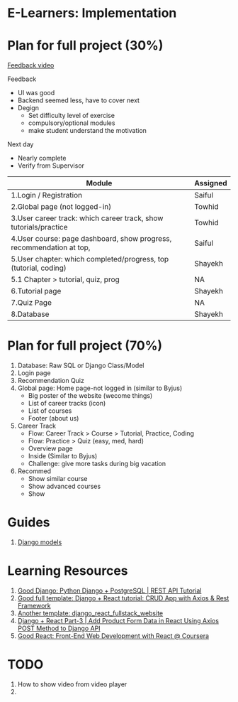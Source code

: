 # E-Learners: Implementation

# Plan for full project (30%)

[Feedback video](https://youtu.be/X-9f1WVWU8o)

Feedback
   - UI was good
   - Backend seemed less, have to cover next
   - Degign 
      - Set difficulty level of exercise
      - compulsory/optional modules
      - make student understand the motivation

Next day
   - Nearly complete
   - Verify from Supervisor

Module | Assigned
--- | ---
1.Login / Registration | Saiful
2.Global page (not logged-in) | Towhid
3.User career track: which career track, show tutorials/practice | Towhid
4.User course: page dashboard, show progress, recommendation at top,  | Saiful
5.User chapter: which completed/progress, top (tutorial, coding) | Shayekh
5.1 Chapter > tutorial, quiz, prog | NA
6.Tutorial page | Shayekh
7.Quiz Page | NA
8.Database | Shayekh

# Plan for full project (70%)

1. Database: Raw SQL or Django Class/Model
2. Login page
3. Recommendation Quiz
4. Global page: Home page-not logged in (similar to Byjus)
   - Big poster of the website (wecome things)
   - List of career tracks (icon)
   - List of courses
   - Footer (about us)
5. Career Track
   - Flow: Career Track > Course > Tutorial, Practice, Coding
   - Flow: Practice > Quiz (easy, med, hard)
   - Overview page
   - Inside (Similar to Byjus)
   - Challenge: give more tasks during big vacation
6. Recommed
   - Show similar course
   - Show advanced courses
   - Show 

# Guides

1. [Django models](https://docs.djangoproject.com/en/4.0/topics/db/models/)

# Learning Resources

1. [Good Django: Python Django + PostgreSQL | REST API Tutorial](https://www.youtube.com/watch?v=Pwwz4_AvHDU&ab_channel=ArtofEngineer)
2. [Good full template: Django + React tutorial: CRUD App with Axios & Rest Framework](https://www.bezkoder.com/django-react-axios-rest-framework/)
3. [Another template:  django_react_fullstack_website](https://github.com/GaziAdib/django_react_fullstack_website)
4. [Django + React Part-3 | Add Product Form Data in React Using Axios POST Method to Django API](https://www.youtube.com/watch?v=xtQ74HKTOwY&list=PLRryctpAnIevyRCNdB4tGMeMEgE3PY2Kf&index=7&ab_channel=GreatAdib)
5. [Good React: Front-End Web Development with React @ Coursera](https://www.coursera.org/learn/front-end-react/home/week/1)

# TODO
1. How to show video from video player
2. 


